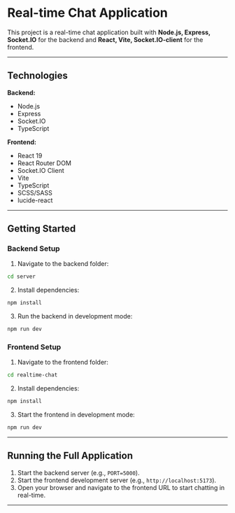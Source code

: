 # Real-time Chat Application

This project is a real-time chat application built with **Node.js, Express, Socket.IO** for the backend and **React, Vite, Socket.IO-client** for the frontend.

---

## Technologies

**Backend:**

- Node.js
- Express
- Socket.IO
- TypeScript

**Frontend:**

- React 19
- React Router DOM
- Socket.IO Client
- Vite
- TypeScript
- SCSS/SASS
- lucide-react

---

## Getting Started

### Backend Setup

1. Navigate to the backend folder:

```bash
cd server
```

2. Install dependencies:

```bash
npm install
```

3. Run the backend in development mode:

```bash
npm run dev
```


### Frontend Setup

1. Navigate to the frontend folder:

```bash
cd realtime-chat
```

2. Install dependencies:

```bash
npm install
```

3. Start the frontend in development mode:

```bash
npm run dev
```
---

## Running the Full Application

1. Start the backend server (e.g., `PORT=5000`).
2. Start the frontend development server (e.g., `http://localhost:5173`).
3. Open your browser and navigate to the frontend URL to start chatting in real-time.

---
